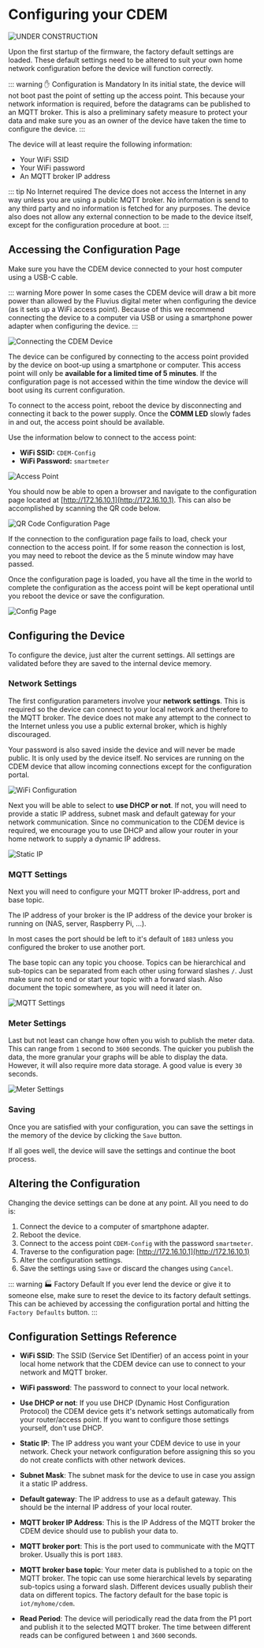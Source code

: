 # Configuring your CDEM

![UNDER CONSTRUCTION](./images/underconstruction.jpg)

<!-- TODO: volledig wijzigen naar de webinterface configuratie -->

Upon the first startup of the firmware, the factory default settings are loaded. These default settings need to be altered to suit your own home network configuration before the device will function correctly.

::: warning ✋ Configuration is Mandatory
In its initial state, the device will not boot past the point of setting up the access point. This because your network information is required, before the datagrams can be published to an MQTT broker. This is also a preliminary safety measure to protect your data and make sure you as an owner of the device have taken the time to configure the device.
:::

The device will at least require the following information:

* Your WiFi SSID
* Your WiFi password
* An MQTT broker IP address

::: tip No Internet required
The device does not access the Internet in any way unless you are using a public MQTT broker. No information is send to any third party and no information is fetched for any purposes. The device also does not allow any external connection to be made to the device itself, except for the configuration procedure at boot.
:::

## Accessing the Configuration Page

Make sure you have the CDEM device connected to your host computer using a USB-C cable.

::: warning More power
In some cases the CDEM device will draw a bit more power than allowed by the Fluvius digital meter when configuring the device (as it sets up a WiFi access point). Because of this we recommend connecting the device to a computer via USB or using a smartphone power adapter when configuring the device.
:::

![Connecting the CDEM Device](./images/connection.jpg)

The device can be configured by connecting to the access point provided by the device on boot-up using a smartphone or computer. This access point will only be **available for a limited time of 5 minutes**. If the configuration page is not accessed within the time window the device will boot using its current configuration.

To connect to the access point, reboot the device by disconnecting and connecting it back to the power supply. Once the **COMM LED** slowly fades in and out, the access point should be available.

<!-- TODO - Animated gif of fading comm led -->

Use the information below to connect to the access point:

* **WiFi SSID:** `CDEM-Config`
* **WiFi Password:** `smartmeter`

![Access Point](./images/access_points.jpg)

You should now be able to open a browser and navigate to the configuration page located at [http://172.16.10.1](http://172.16.10.1). This can also be accomplished by scanning the QR code below.

![QR Code Configuration Page](./images/qr_configuration_page.png)

If the connection to the configuration page fails to load, check your connection to the access point. If for some reason the connection is lost, you may need to reboot the device as the 5 minute window may have passed.

Once the configuration page is loaded, you have all the time in the world to complete the configuration as the access point will be kept operational until you reboot the device or save the configuration.

<!-- TODO - Take new screenshot with default configuration -->

![Config Page](./images/config_page.png)

## Configuring the Device

To configure the device, just alter the current settings. All settings are validated before they are saved to the internal device memory.

<!-- TODO - Bricked device => reflash -->

### Network Settings

The first configuration parameters involve your **network settings**. This is required so the device can connect to your local network and therefore to the MQTT broker. The device does not make any attempt to the connect to the Internet unless you use a public external broker, which is highly discouraged.

Your password is also saved inside the device and will never be made public. It is only used by the device itself. No services are running on the CDEM device that allow incoming connections except for the configuration portal.

![WiFi Configuration](./images/wifi.png)

Next you will be able to select to **use DHCP or not**. If not, you will need to provide a static IP address, subnet mask and default gateway for your network communication. Since no communication to the CDEM device is required, we encourage you to use DHCP and allow your router in your home network to supply a dynamic IP address.

![Static IP](./images/static_ip.png)

### MQTT Settings

Next you will need to configure your MQTT broker IP-address, port and base topic.

The IP address of your broker is the IP address of the device your broker is running on (NAS, server, Raspberry Pi, ...).

In most cases the port should be left to it's default of `1883` unless you configured the broker to use another port.

The base topic can any topic you choose. Topics can be hierarchical and sub-topics can be separated from each other using forward slashes `/`. Just make sure not to end or start your topic with a forward slash. Also document the topic somewhere, as you will need it later on.

![MQTT Settings](./images/mqtt_settings.png)

### Meter Settings

Last but not least can change how often you wish to publish the meter data. This can range from `1` second to `3600` seconds. The quicker you publish the data, the more granular your graphs will be able to display the data. However, it will also require more data storage. A good value is every `30` seconds.

![Meter Settings](./images/meter.png)

### Saving

Once you are satisfied with your configuration, you can save the settings in the memory of the device by clicking the `Save` button.

If all goes well, the device will save the settings and continue the boot process.

<!-- TODO - Screenshot of ok page -->

## Altering the Configuration

Changing the device settings can be done at any point. All you need to do is:

1. Connect the device to a computer of smartphone adapter.
2. Reboot the device.
3. Connect to the access point `CDEM-Config` with the password `smartmeter`.
4. Traverse to the configuration page: [http://172.16.10.1](http://172.16.10.1)
5. Alter the configuration settings.
6. Save the settings using `Save` or discard the changes using `Cancel`.

::: warning 🏭 Factory Default
If you ever lend the device or give it to someone else, make sure to reset the device to its factory default settings. This can be achieved by accessing the configuration portal and hitting the `Factory Defaults` button.
:::

## Configuration Settings Reference

* **WiFi SSID**: The SSID (Service Set IDentifier) of an access point in your local home network that the CDEM device can use to connect to your network and MQTT broker.

* **WiFi password**: The password to connect to your local network.

* **Use DHCP or not**: If you use DHCP (Dynamic Host Configuration Protocol) the CDEM device gets it's network settings automatically from your router/access point. If you want to configure those settings yourself, don't use DHCP.

* **Static IP**: The IP address you want your CDEM device to use in your network. Check your network configuration before assigning this so you do not create conflicts with other network devices.

* **Subnet Mask**: The subnet mask for the device to use in case you assign it a static IP address.

* **Default gateway**: The IP address to use as a default gateway. This should be the internal IP address of your local router.

* **MQTT broker IP Address**: This is the IP Address of the MQTT broker the CDEM device should use to publish your data to.

* **MQTT broker port**: This is the port used to communicate with the MQTT broker. Usually this is port `1883`.

* **MQTT broker base topic**: Your meter data is published to a topic on the MQTT broker. The topic can use some hierarchical levels by separating sub-topics using a forward slash. Different devices usually publish their data on different topics. The factory default for the base topic is `iot/myhome/cdem`.

* **Read Period**: The device will periodically read the data from the P1 port and publish it to the selected MQTT broker. The time between different reads can be configured between `1` and `3600` seconds.
